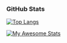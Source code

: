 ### GitHub Stats
[![Top Langs](https://github-readme-stats.vercel.app/api/top-langs/?username=Nitish222)](https://github.com/anuraghazra/github-readme-stats)

[![My Awesome Stats](https://awesome-github-stats.azurewebsites.net/user-stats/Nitish222?cardType=level&theme=dark)](https://git.io/awesome-stats-card)
